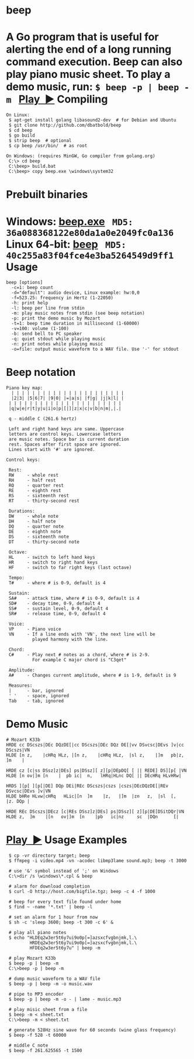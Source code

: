 beep
====

A Go program that is useful for alerting the end of a long running command execution.
Beep can also play piano music sheet. To play a demo music, run: ```$ beep -p | beep -m``` &nbsp;
[Play&nbsp; ▶](http://angiud.com/beep/demo-mozart-k33b.mp3)
Compiling
=========
```
On Linux:
 $ apt-get install golang libasound2-dev  # for Debian and Ubuntu
 $ git clone http://github.com/dbatbold/beep
 $ cd beep
 $ go build
 $ strip beep  # optional
 $ cp beep /usr/bin/  # as root

On Windows: (requires MinGW, Go compiler from golang.org)
 C:\> cd beep
 C:\beep> build.bat
 C:\beep> copy beep.exe \windows\system32
```
Prebuilt binaries
===============
 Windows: [beep.exe](http://angiud.com/beep/binary/windows/beep.exe) &nbsp; ```MD5: 36a088368122e80da1a0e2049fc0a136```<br>
 Linux 64-bit: [beep](http://angiud.com/beep/binary/linux/beep) &nbsp; ```MD5: 40c255a83f04fce4e3ba5264549d9ff1```
Usage
=====
```
beep [options]
  -c=1: beep count
  -d="default": audio device, Linux example: hw:0,0
  -f=523.25: frequency in Hertz (1-22050)
  -h: print help
  -l: beep per line from stdin
  -m: play music notes from stdin (see beep notation)
  -p: print the demo music by Mozart
  -t=1: beep time duration in millisecond (1-60000)
  -v=100: volume (1-100)
  -b: send bell to PC speaker
  -q: quiet stdout while playing music
  -n: print notes while playing music
  -o=file: output music waveform to a WAV file. Use '-' for stdout
```
Beep notation
=============
```
Piano key map:
  | | | | | | | | | | | | | | | | | | | | | | 
  |2|3| |5|6|7| |9|0| |=|a|s| |f|g| |j|k|l| |
 | | | | | | | | | | | | | | | | | | | | | | 
 |q|w|e|r|t|y|u|i|o|p|[|]|z|x|c|v|b|n|m|,|.|

 q - middle C (261.6 hertz)

 Left and right hand keys are same. Uppercase 
 letters are control keys. Lowercase letters
 are music notes. Space bar is current duration
 rest. Spaces after first space are ignored.
 Lines start with '#' are ignored.

Control keys:

 Rest:
 RW     - whole rest
 RH     - half rest
 RQ     - quarter rest
 RE     - eighth rest
 RS     - sixteenth rest
 RT     - thirty-second rest

 Durations:
 DW     - whole note
 DH     - half note
 DQ     - quarter note
 DE     - eighth note
 DS     - sixteenth note
 DT     - thirty-second note

 Octave:
 HL     - switch to left hand keys
 HR     - switch to right hand keys
 HF     - switch to far right keys (last octave)

 Tempo:
 T#     - where # is 0-9, default is 4

 Sustain:
 SA#    - attack time, where # is 0-9, default is 4
 SD#    - decay time, 0-9, default 4
 SS#    - sustain level, 0-9, default 4
 SR#    - release time, 0-9, default 4

 Voice:
 VP     - Piano voice
 VN     - If a line ends with 'VN', the next line will be
          played harmony with the line.

 Chord:
 C#     - Play next # notes as a chord, where # is 2-9.
          For example C major chord is "C3qet"

 Amplitude:
 A#     - Changes current amplitude, where # is 1-9, default is 9

 Measures:
 |      - bar, ignored
 ' '    - space, ignored
 Tab    - tab, ignored
```
Demo Music
==========
```
# Mozart K33b
HRDE cc DScszs|DEc DQzDE[|cc DScszs|DEc DQz DE[|vv DSvcsc|DEvs ]v|cc DScszs|VN
HLDE [n z,    |cHRq HLz, |[n z,    |cHRq HLz,  |sl z,    |]m   pb|z, ]m    |

HRDE cz [c|ss DSsz]z|DEs] ps|DSsz][ z][p|DEpDQ[ [ || REDE] DS][p[ |VN
HLDE [n ov|]m [n    |  pb ic|  n,   lHRq|HLnc DQ[ || DEcHRq HLvHRw|

HRDS ][p[ ][p[|DE] DQp DEi|REc DScszs|cszs |cszs|DEcDQzDE[|REv DSvcsc|DEvs ]v|VN
HLDE bHRe HLvw|cHRq   HLic|[n  ]m    |z,   |]m  |zn   z,  |sl  [,    |z. DQp |

HRDE REc DScszs|DEcz [c|REs DSsz]z|DEs] ps|DSsz][ z][p|DE[DSitDQr|VN
HLDE z,  ]m    |[n   ov|]m  [n    |pb   ic|nz     sc  |DQn      [|
```
[Play&nbsp; ▶](http://angiud.com/beep/demo-mozart-k33b.mp3)
Usage Examples
==============
```
 $ cp -vr directory target; beep
 $ ffmpeg -i video.mp4 -vn -acodec libmp3lame sound.mp3; beep -t 3000
 
 # use '&' symbol instead of ';' on Windows
 C:\>dir /s \windows\*.cpl & beep
 
 # alarm for download completion
 $ curl -O http://host.com/bigfile.tgz; beep -c 4 -f 1000
 
 # beep for every text file found under home
 $ find ~ -name '*.txt' | beep -l
 
 # set an alarm for 1 hour from now
 $ sh -c 'sleep 3600; beep -t 300 -c 6' &
 
 # play all piano notes
 $ echo "HLDEq2w3er5t6y7ui9o0p[=]azsxcfvgbnjmk,l.\
         HRDEq2w3er5t6y7ui9o0p[=]azsxcfvgbnjmk,l.\
         HFDEq2w3er5t6y7u" | beep -m
 
 # play Mozart K33b
 $ beep -p | beep -m
 C:\>beep -p | beep -m
 
 # dump music waveform to a WAV file
 $ beep -p | beep -m -o music.wav
 
 # pipe to MP3 encoder
 $ beep -p | beep -m -o - | lame - music.mp3
 
 # play misic sheet from a file
 $ beep -m < sheet.txt
 C:\>beep -m < sheet.txt

 # generate 528Hz sine wave for 60 seconds (wine glass frequency)
 $ beep -f 528 -t 60000
 
 # middle C note
 $ beep -f 261.625565 -t 1500
```
